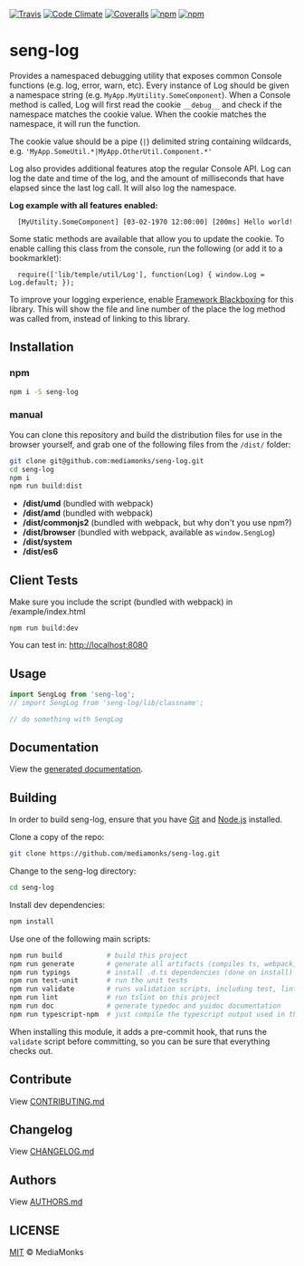 [![Travis](https://img.shields.io/travis/mediamonks/seng-log.svg?maxAge=2592000)](https://travis-ci.org/mediamonks/seng-log)
[![Code Climate](https://img.shields.io/codeclimate/github/mediamonks/seng-log.svg?maxAge=2592000)](https://codeclimate.com/github/mediamonks/seng-log)
[![Coveralls](https://img.shields.io/coveralls/mediamonks/seng-log.svg?maxAge=2592000)](https://coveralls.io/github/mediamonks/seng-log?branch=master)
[![npm](https://img.shields.io/npm/v/seng-log.svg?maxAge=2592000)](https://www.npmjs.com/package/seng-log)
[![npm](https://img.shields.io/npm/dm/seng-log.svg?maxAge=2592000)](https://www.npmjs.com/package/seng-log)

# seng-log

  Provides a namespaced debugging utility that exposes common Console functions (e.g. log, error, warn, etc). Every
  instance of Log should be given a namespace string (e.g. `MyApp.MyUtility.SomeComponent`). When a Console method is
  called, Log will first read the cookie `__debug__` and check if the namespace matches the cookie value. When the
  cookie matches the namespace, it will run the function.
 
  The cookie value should be a pipe (`|`) delimited string containing wildcards, e.g.
  `'MyApp.SomeUtil.*|MyApp.OtherUtil.Component.*'`
 
  Log also provides additional features atop the regular Console API. Log can log the date and time of the log, and
  the amount of milliseconds that have elapsed since the last log call. It will also log the namespace.
 
  **Log example with all features enabled:**
 
      [MyUtility.SomeComponent] [03-02-1970 12:00:00] [200ms] Hello world!
 
  Some static methods are available that allow you to update the cookie. To enable calling this class from the console,
  run the following (or add it to a bookmarklet):
 
      require(['lib/temple/util/Log'], function(Log) { window.Log = Log.default; });
 
  To improve your logging experience, enable
  [Framework Blackboxing](https://developer.chrome.com/devtools/docs/blackboxing) for this library. This will show the
  file and line number of the place the log method was called from, instead of linking to this library.


## Installation

### npm

```sh
npm i -S seng-log
```

### manual

You can clone this repository and build the distribution files for use in
the browser yourself, and grab one of the following files from the
`/dist/` folder:

```sh
git clone git@github.com:mediamonks/seng-log.git
cd seng-log
npm i
npm run build:dist
```

- **/dist/umd** (bundled with webpack)
- **/dist/amd** (bundled with webpack)
- **/dist/commonjs2** (bundled with webpack, but why don't you use npm?)
- **/dist/browser** (bundled with webpack, available as `window.SengLog`)
- **/dist/system**
- **/dist/es6**

## Client Tests

Make sure you include the script (bundled with webpack) in /example/index.html

```
npm run build:dev
```

You can test in: [http://localhost:8080](http://localhost:8080) 

## Usage

```ts
import SengLog from 'seng-log';
// import SengLog from 'seng-log/lib/classname';

// do something with SengLog
```


## Documentation

View the [generated documentation](https://rawgit.com/mediamonks/seng-log/master/doc/typedoc/index.html).


## Building

In order to build seng-log, ensure that you have [Git](http://git-scm.com/downloads)
and [Node.js](http://nodejs.org/) installed.

Clone a copy of the repo:
```sh
git clone https://github.com/mediamonks/seng-log.git
```

Change to the seng-log directory:
```sh
cd seng-log
```

Install dev dependencies:
```sh
npm install
```

Use one of the following main scripts:
```sh
npm run build   		# build this project
npm run generate   		# generate all artifacts (compiles ts, webpack, docs and coverage)
npm run typings			# install .d.ts dependencies (done on install)
npm run test-unit    	# run the unit tests
npm run validate		# runs validation scripts, including test, lint and coverage check
npm run lint			# run tslint on this project
npm run doc				# generate typedoc and yuidoc documentation
npm run typescript-npm	# just compile the typescript output used in the npm module
```

When installing this module, it adds a pre-commit hook, that runs the `validate`
script before committing, so you can be sure that everything checks out.

## Contribute

View [CONTRIBUTING.md](./CONTRIBUTING.md)


## Changelog

View [CHANGELOG.md](./CHANGELOG.md)


## Authors

View [AUTHORS.md](./AUTHORS.md)


## LICENSE

[MIT](./LICENSE) © MediaMonks


